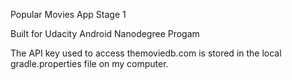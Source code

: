 Popular Movies App Stage 1

Built for Udacity Android Nanodegree Progam

The API key used to access themoviedb.com is stored in the local
gradle.properties file on my computer.
